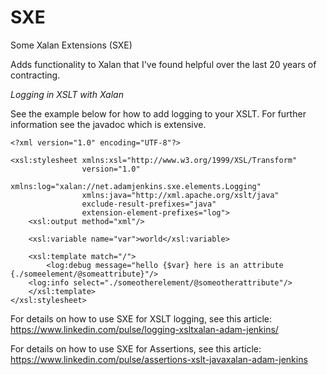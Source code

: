 # SXE
Some Xalan Extensions (SXE)

Adds functionality to Xalan that I've found helpful over the last 20 years of contracting.<br/>

_Logging in XSLT with Xalan_

See the example below for how to add logging to your XSLT.  For further information see the javadoc which is extensive.

```
<?xml version="1.0" encoding="UTF-8"?>

<xsl:stylesheet xmlns:xsl="http://www.w3.org/1999/XSL/Transform" 
                version="1.0"
                xmlns:log="xalan://net.adamjenkins.sxe.elements.Logging"
                xmlns:java="http://xml.apache.org/xslt/java"
                exclude-result-prefixes="java"
                extension-element-prefixes="log">
    <xsl:output method="xml"/>
    
    <xsl:variable name="var">world</xsl:variable>
    
    <xsl:template match="/">
    	<log:debug message="hello {$var} here is an attribute {./someelement/@someattribute}"/>
	<log:info select="./someotherelement/@someotherattribute"/>
    </xsl:template>            
</xsl:stylesheet>
```
For details on how to use SXE for XSLT logging, see this article: https://www.linkedin.com/pulse/logging-xsltxalan-adam-jenkins/

For details on how to use SXE for Assertions, see this article: https://www.linkedin.com/pulse/assertions-xslt-javaxalan-adam-jenkins
